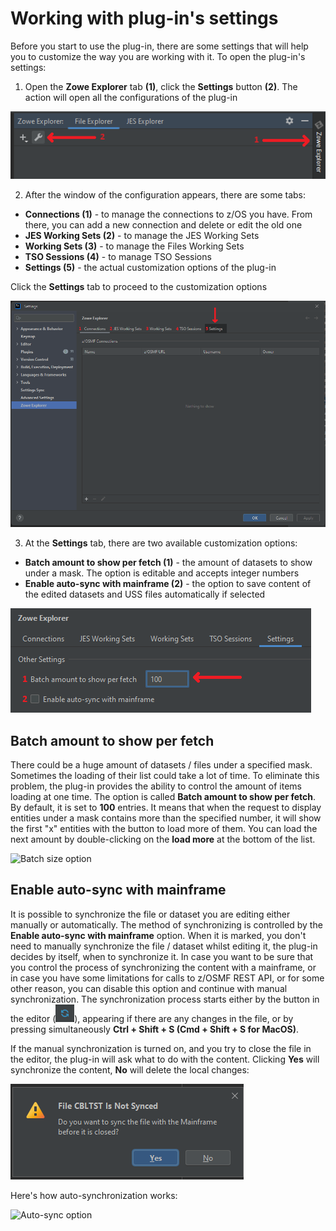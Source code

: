 # Working with plug-in's settings

Before you start to use the plug-in, there are some settings that will help you to customize the way you are working with it. To open the plug-in's settings:
1. Open the **Zowe Explorer** tab **(1)**, click the **Settings** button **(2)**. The action will open all the configurations of the plug-in

![Open plug-in's settings](../images/intellij/plugin_open_settings.png)

2. After the window of the configuration appears, there are some tabs:
- **Connections (1)** - to manage the connections to z/OS you have. From there, you can add a new connection and delete or edit the old one
- **JES Working Sets (2)** - to manage the JES Working Sets
- **Working Sets (3)** - to manage the Files Working Sets
- **TSO Sessions (4)** - to manage TSO Sessions
- **Settings (5)** - the actual customization options of the plug-in

Click the **Settings** tab to proceed to the customization options

![In the settings](../images/intellij/plugin_all_configurations.png)

3. At the **Settings** tab, there are two available customization options:
- **Batch amount to show per fetch (1)** - the amount of datasets to show under a mask. The option is editable and accepts integer numbers
- **Enable auto-sync with mainframe (2)** - the option to save content of the edited datasets and USS files automatically if selected

![Other settings](../images/intellij/plugin_other_settings.png)

## Batch amount to show per fetch

There could be a huge amount of datasets / files under a specified mask. Sometimes the loading of their list could take a lot of time. To eliminate this problem, the plug-in provides the ability to control the amount of items loading at one time. The option is called **Batch amount to show per fetch**. By default, it is set to **100** entries. It means that when the request to display entities under a mask contains more than the specified number, it will show the first "x" entities with the button to load more of them. You can load the next amount by double-clicking on the **load more** at the bottom of the list.

![Batch size option](../images/intellij/batch_size.gif)

## Enable auto-sync with mainframe

It is possible to synchronize the file or dataset you are editing either manually or automatically. The method of synchronizing is controlled by the **Enable auto-sync with mainframe** option. When it is marked, you don't need to manually synchronize the file / dataset whilst editing it, the plug-in decides by itself, when to synchronize it. In case you want to be sure that you control the process of synchronizing the content with a mainframe, or in case you have some limitations for calls to z/OSMF REST API, or for some other reason, you can disable this option and continue with manual synchronization. The synchronization process starts either by the button in the editor (![Sync button](../images/intellij/plugin_sync_button.png)), appearing if there are any changes in the file, or by pressing simultaneously **Ctrl + Shift + S (Cmd + Shift + S for MacOS)**.

If the manual synchronization is turned on, and you try to close the file in the editor, the plug-in will ask what to do with the content. Clicking **Yes** will synchronize the content, **No** will delete the local changes:

![Yes or No before close](../images/intellij/plugin_save_before_close.png)

Here's how auto-synchronization works:

![Auto-sync option](../images/intellij/sync_option.gif)
